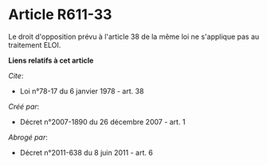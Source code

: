 # Article R611-33

Le droit d'opposition prévu à l'article 38 de la même loi ne s'applique pas au traitement ELOI.

**Liens relatifs à cet article**

_Cite_:

  - Loi n°78-17 du 6 janvier 1978 - art. 38

_Créé par_:

  - Décret n°2007-1890 du 26 décembre 2007 - art. 1

_Abrogé par_:

  - Décret n°2011-638 du 8 juin 2011 - art. 6
